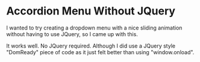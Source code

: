 Accordion Menu Without JQuery
==========================

I wanted to try creating a dropdown menu with a nice sliding animation without having to use JQuery, so I came up with this.

It works well. No JQuery required. Although I did use a JQuery style "DomReady" piece of code as it just felt better than using "window.onload".
